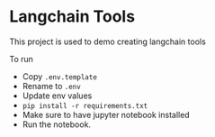 # Langchain Tools

This project is used to demo creating langchain tools 

To run
* Copy `.env.template`
* Rename to `.env`
* Update env values
* `pip install -r requirements.txt`
* Make sure to have jupyter notebook installed 
* Run the notebook.